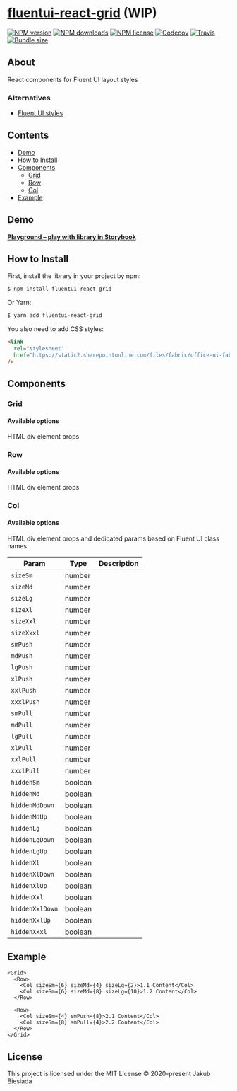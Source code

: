# [fluentui-react-grid](https://github.com/JB1905/fluentui-react-grid) (WIP)

[![NPM version](http://img.shields.io/npm/v/fluentui-react-grid?style=flat-square)](https://www.npmjs.com/package/fluentui-react-grid)
[![NPM downloads](http://img.shields.io/npm/dm/fluentui-react-grid?style=flat-square)](https://www.npmjs.com/package/fluentui-react-grid)
[![NPM license](https://img.shields.io/npm/l/fluentui-react-grid?style=flat-square)](https://www.npmjs.com/package/fluentui-react-grid)
[![Codecov](https://img.shields.io/codecov/c/github/JB1905/fluentui-react-grid?style=flat-square)](https://codecov.io/gh/JB1905/fluentui-react-grid)
[![Travis](https://img.shields.io/travis/JB1905/fluentui-react-grid/master?style=flat-square)](https://travis-ci.org/JB1905/fluentui-react-grid)
[![Bundle size](https://img.shields.io/bundlephobia/min/fluentui-react-grid?style=flat-square)](https://bundlephobia.com/result?p=fluentui-react-grid)

## About

React components for Fluent UI layout styles

### Alternatives

- [Fluent UI styles](https://developer.microsoft.com/en-us/fluentui#/styles/web/layout)

## Contents

- [Demo](#demo)
- [How to Install](#how-to-install)
- [Components](#components)
  - [Grid](#grid)
  - [Row](#row)
  - [Col](#col)
- [Example](#example)

## Demo

[**Playground – play with library in Storybook**](https://jb1905.github.com/fluentui-react-grid/)

## How to Install

First, install the library in your project by npm:

```sh
$ npm install fluentui-react-grid
```

Or Yarn:

```sh
$ yarn add fluentui-react-grid
```

You also need to add CSS styles:

```html
<link
  rel="stylesheet"
  href="https://static2.sharepointonline.com/files/fabric/office-ui-fabric-core/11.0.0/css/fabric.min.css"
/>
```

## Components

### Grid

#### Available options

HTML div element props

### Row

#### Available options

HTML div element props

### Col

#### Available options

HTML div element props and dedicated params based on Fluent UI class names

| Param           | Type    | Description |
| --------------- | ------- | ----------- |
| `sizeSm`        | number  |             |
| `sizeMd`        | number  |             |
| `sizeLg`        | number  |             |
| `sizeXl`        | number  |             |
| `sizeXxl`       | number  |             |
| `sizeXxxl`      | number  |             |
| `smPush`        | number  |             |
| `mdPush`        | number  |             |
| `lgPush`        | number  |             |
| `xlPush`        | number  |             |
| `xxlPush`       | number  |             |
| `xxxlPush`      | number  |             |
| `smPull`        | number  |             |
| `mdPull`        | number  |             |
| `lgPull`        | number  |             |
| `xlPull`        | number  |             |
| `xxlPull`       | number  |             |
| `xxxlPull`      | number  |             |
| `hiddenSm`      | boolean |             |
| `hiddenMd`      | boolean |             |
| `hiddenMdDown`  | boolean |             |
| `hiddenMdUp`    | boolean |             |
| `hiddenLg`      | boolean |             |
| `hiddenLgDown`  | boolean |             |
| `hiddenLgUp`    | boolean |             |
| `hiddenXl`      | boolean |             |
| `hiddenXlDown`  | boolean |             |
| `hiddenXlUp`    | boolean |             |
| `hiddenXxl`     | boolean |             |
| `hiddenXxlDown` | boolean |             |
| `hiddenXxlUp`   | boolean |             |
| `hiddenXxxl`    | boolean |             |

## Example

```tsx
<Grid>
  <Row>
    <Col sizeSm={6} sizeMd={4} sizeLg={2}>1.1 Content</Col>
    <Col sizeSm={6} sizeMd={8} sizeLg={10}>1.2 Content</Col>
  </Row>

  <Row>
    <Col sizeSm={4} smPush={8}>2.1 Content</Col>
    <Col sizeSm={8} smPull={4}>2.2 Content</Col>
  </Row>
</Grid>
```

## License

This project is licensed under the MIT License © 2020-present Jakub Biesiada

